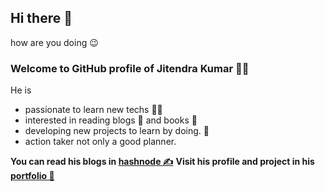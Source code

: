 ## Hi there 👋️
how are you doing 😉️
### Welcome to GitHub profile of Jitendra Kumar 😶‍🌫️️
He is
- passionate to learn new techs 👩‍💻️ 
- interested in reading blogs 📃️ and books 📖️
- developing new projects to learn by doing. 👷️
- action taker not only a good planner.

**You can read his blogs in [hashnode ✍️](https://jit2endra.hashnode.dev/)**
**Visit his profile and project in his [portfolio 💼](https://jitendra-kumar.netlify.app)**

